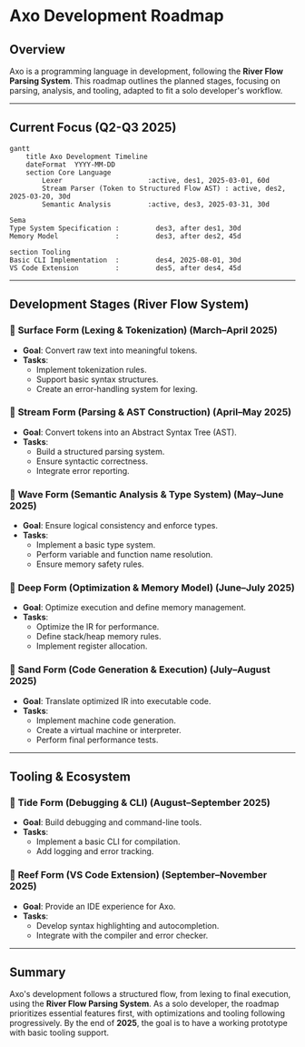 # Axo Development Roadmap

## Overview
Axo is a programming language in development, following the **River Flow Parsing System**. This roadmap outlines the planned stages, focusing on parsing, analysis, and tooling, adapted to fit a solo developer's workflow.

---

## Current Focus (Q2-Q3 2025)
```mermaid
gantt
    title Axo Development Timeline
    dateFormat  YYYY-MM-DD
    section Core Language
        Lexer                     :active, des1, 2025-03-01, 60d
        Stream Parser (Token to Structured Flow AST) : active, des2, 2025-03-20, 30d
        Semantic Analysis         :active, des3, 2025-03-31, 30d

Sema
Type System Specification :         des3, after des1, 30d
Memory Model              :         des3, after des2, 45d

section Tooling
Basic CLI Implementation  :         des4, 2025-08-01, 30d
VS Code Extension         :         des5, after des4, 45d
```

---

## Development Stages (River Flow System)

### 🌊 **Surface Form (Lexing & Tokenization)** (March–April 2025)
- **Goal**: Convert raw text into meaningful tokens.
- **Tasks**:
    - Implement tokenization rules.
    - Support basic syntax structures.
    - Create an error-handling system for lexing.

### 🌊 **Stream Form (Parsing & AST Construction)** (April–May 2025)
- **Goal**: Convert tokens into an Abstract Syntax Tree (AST).
- **Tasks**:
    - Build a structured parsing system.
    - Ensure syntactic correctness.
    - Integrate error reporting.

### 🌊 **Wave Form (Semantic Analysis & Type System)** (May–June 2025)
- **Goal**: Ensure logical consistency and enforce types.
- **Tasks**:
    - Implement a basic type system.
    - Perform variable and function name resolution.
    - Ensure memory safety rules.

### 🌊 **Deep Form (Optimization & Memory Model)** (June–July 2025)
- **Goal**: Optimize execution and define memory management.
- **Tasks**:
    - Optimize the IR for performance.
    - Define stack/heap memory rules.
    - Implement register allocation.

### 🌊 **Sand Form (Code Generation & Execution)** (July–August 2025)
- **Goal**: Translate optimized IR into executable code.
- **Tasks**:
    - Implement machine code generation.
    - Create a virtual machine or interpreter.
    - Perform final performance tests.

---

## Tooling & Ecosystem

### 🌊 **Tide Form (Debugging & CLI)** (August–September 2025)
- **Goal**: Build debugging and command-line tools.
- **Tasks**:
    - Implement a basic CLI for compilation.
    - Add logging and error tracking.

### 🌊 **Reef Form (VS Code Extension)** (September–November 2025)
- **Goal**: Provide an IDE experience for Axo.
- **Tasks**:
    - Develop syntax highlighting and autocompletion.
    - Integrate with the compiler and error checker.

---

## Summary
Axo's development follows a structured flow, from lexing to final execution, using the **River Flow Parsing System**. As a solo developer, the roadmap prioritizes essential features first, with optimizations and tooling following progressively. By the end of **2025**, the goal is to have a working prototype with basic tooling support.

